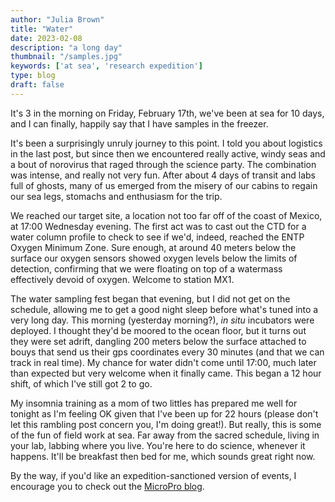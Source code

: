 ```yaml
---
author: "Julia Brown"
title: "Water"
date: 2023-02-08
description: "a long day"
thumbnail: "/samples.jpg"
keywords: ['at sea', 'research expedition']
type: blog
draft: false
---
```


It's 3 in the morning on Friday, February 17th, we've been at sea for 10 days, and I can finally, happily say that I have samples in the freezer.

It's been a surprisingly unruly journey to this point. I told you about logistics in the last post, but since then we encountered really active, windy seas and a bout of norovirus that raged through the science party. The combination was intense, and really not very fun. After about 4 days of transit and labs full of ghosts, many of us emerged from the misery of our cabins to regain our sea legs, stomachs and enthusiasm for the trip.

We reached our target site, a location not too far off of the coast of Mexico, at 17:00 Wednesday evening. The first act was to cast out the CTD for a water column profile to check to see if we'd, indeed, reached the ENTP Oxygen Minimum Zone. Sure enough, at around 40 meters below the surface our oxygen sensors showed oxygen levels below the limits of detection, confirming that we were floating on top of a watermass effectively devoid of oxygen. Welcome to station MX1.

The water sampling fest began that evening, but I did not get on the schedule, allowing me to get a good night sleep before what's tuned into a very long day. This morning (yesterday morning?), *in situ* incubators were deployed. I thought they'd be moored to the ocean floor, but it turns out they were set adrift, dangling 200 meters below the surface attached to bouys that send us their gps coordinates every 30 minutes (and that we can track in real time). My chance for water didn't come until 17:00, much later than expected but very welcome when it finally came. This began a 12 hour shift, of which I've still got 2 to go.

My insomnia training as a mom of two littles has prepared me well for tonight as I'm feeling OK given that I've been up for 22 hours (please don't let this rambling post concern you, I'm doing great!). But really, this is some of the fun of field work at sea. Far away from the sacred schedule, living in your lab, labbing where you live. You're here to do science, whenever it happens. It'll be breakfast then bed for me, which sounds great right now.  

By the way, if you'd like an expedition-sanctioned version of events, I encourage you to check out the [MicroPro blog](https://micropro2023.wordpress.com/).
